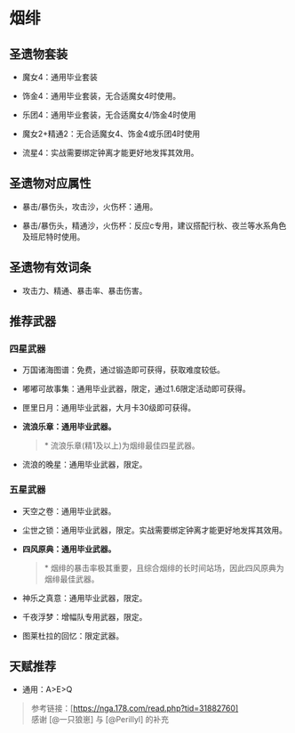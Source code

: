 # 烟绯

## 圣遗物套装  

- 魔女4：通用毕业套装  

- 饰金4：通用毕业套装，无合适魔女4时使用。  

- 乐团4：通用毕业套装，无合适魔女4/饰金4时使用  

- 魔女2+精通2：无合适魔女4、饰金4或乐团4时使用  

- 流星4：实战需要绑定钟离才能更好地发挥其效用。  

## 圣遗物对应属性  

- 暴击/暴伤头，攻击沙，火伤杯：通用。  

- 暴击/暴伤头，精通沙，火伤杯：反应c专用，建议搭配行秋、夜兰等水系角色及班尼特时使用。  

## 圣遗物有效词条  

- 攻击力、精通、暴击率、暴击伤害。  

## 推荐武器  

### 四星武器  

- 万国诸海图谱：免费，通过锻造即可获得，获取难度较低。  

- 嘟嘟可故事集：通用毕业武器，限定，通过1.6限定活动即可获得。  

- 匣里日月：通用毕业武器，大月卡30级即可获得。  

- **流浪乐章：通用毕业武器。**  

  > \* 流浪乐章(精1及以上)为烟绯最佳四星武器。  

- 流浪的晚星：通用毕业武器，限定。  

### 五星武器  

- 天空之卷：通用毕业武器。  

- 尘世之锁：通用毕业武器，限定。实战需要绑定钟离才能更好地发挥其效用。  

- **四风原典：通用毕业武器。**  

  > \* 烟绯的暴击率极其重要，且综合烟绯的长时间站场，因此四风原典为烟绯最佳武器。  

- 神乐之真意：通用毕业武器，限定。  

- 千夜浮梦：增幅队专用武器，限定。  

- 图莱杜拉的回忆：限定武器。

## 天赋推荐  

- 通用：A>E>Q  

> 参考链接：[https://nga.178.com/read.php?tid=31882760]  
> 感谢 [@一只狼崽] 与 [@Perillyl] 的补充  
